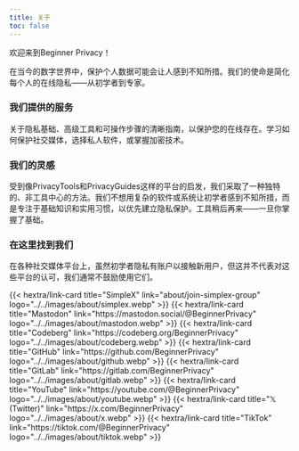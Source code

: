 ```yaml
---
title: 关于
toc: false
---
```

欢迎来到Beginner Privacy！ 

在当今的数字世界中，保护个人数据可能会让人感到不知所措。我们的使命是简化每个人的在线隐私——从初学者到专家。

### 我们提供的服务
关于隐私基础、高级工具和可操作步骤的清晰指南，以保护您的在线存在。学习如何保护社交媒体，选择私人软件，或掌握加密技术。

### 我们的灵感
受到像PrivacyTools和PrivacyGuides这样的平台的启发，我们采取了一种独特的、非工具中心的方法。我们不想用复杂的软件或系统让初学者感到不知所措，而是专注于基础知识和实用习惯，以优先建立隐私保护。工具稍后再来——一旦你掌握了基础。

### 在这里找到我们
在各种社交媒体平台上，虽然初学者隐私有账户以接触新用户，但这并不代表对这些平台的认可，我们通常不鼓励使用它们。

<div class="recommendations">
  <div class="grid">
    {{< hextra/link-card title="SimpleX" link="about/join-simplex-group" logo="../../images/about/simplex.webp" >}}
    {{< hextra/link-card title="Mastodon" link="https://mastodon.social/@BeginnerPrivacy" logo="../../images/about/mastodon.webp" >}}
    {{< hextra/link-card title="Codeberg" link="https://codeberg.org/BeginnerPrivacy" logo="../../images/about/codeberg.webp" >}}
    {{< hextra/link-card title="GitHub" link="https://github.com/BeginnerPrivacy" logo="../../images/about/github.webp" >}}
    {{< hextra/link-card title="GitLab" link="https://gitlab.com/BeginnerPrivacy" logo="../../images/about/gitlab.webp" >}}
    {{< hextra/link-card title="YouTube" link="https://youtube.com/@BeginnerPrivacy" logo="../../images/about/youtube.webp" >}}
    {{< hextra/link-card title="𝕏 (Twitter)" link="https://x.com/BeginnerPrivacy" logo="../../images/about/x.webp" >}}
    {{< hextra/link-card title="TikTok" link="https://tiktok.com/@BeginnerPrivacy" logo="../../images/about/tiktok.webp" >}}
  </div>
</div>